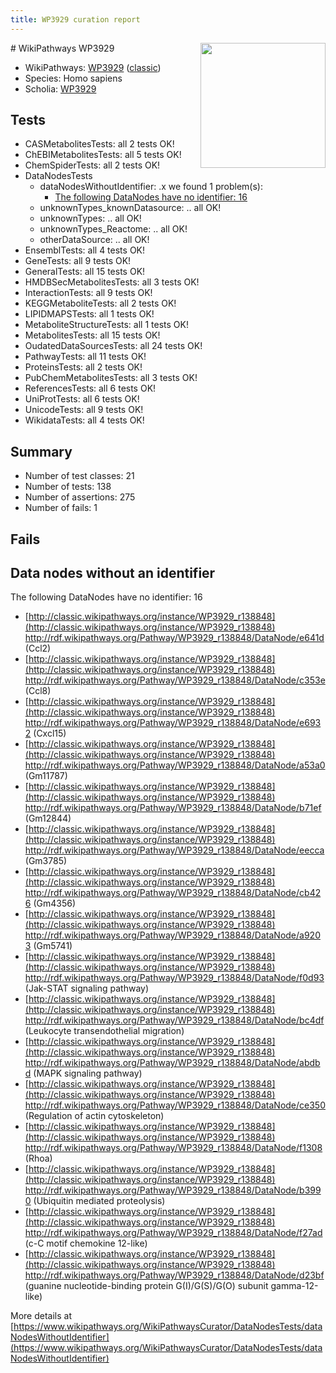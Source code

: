 ```yaml
---
title: WP3929 curation report
---
```


<img style="float: right; width: 200px" src="https://upload.wikimedia.org/wikipedia/commons/thumb/8/83/Wplogo_with_text_500.png/640px-Wplogo_with_text_500.png" />
# WikiPathways WP3929

* WikiPathways: [WP3929](https://wikipathways.org/pathways/WP3929) ([classic](https://classic.wikipathways.org/instance/WP3929))
* Species: Homo sapiens
* Scholia: [WP3929](https://scholia.toolforge.org/wikipathways/WP3929)
## Tests
* CASMetabolitesTests: all 2 tests OK!
* ChEBIMetabolitesTests: all 5 tests OK!
* ChemSpiderTests: all 2 tests OK!
* DataNodesTests
    * dataNodesWithoutIdentifier: .x we found 1 problem(s):
        * [The following DataNodes have no identifier: 16](#8792c496)
    * unknownTypes_knownDatasource: .. all OK!
    * unknownTypes: .. all OK!
    * unknownTypes_Reactome: .. all OK!
    * otherDataSource: .. all OK!
* EnsemblTests: all 4 tests OK!
* GeneTests: all 9 tests OK!
* GeneralTests: all 15 tests OK!
* HMDBSecMetabolitesTests: all 3 tests OK!
* InteractionTests: all 9 tests OK!
* KEGGMetaboliteTests: all 2 tests OK!
* LIPIDMAPSTests: all 1 tests OK!
* MetaboliteStructureTests: all 1 tests OK!
* MetabolitesTests: all 15 tests OK!
* OudatedDataSourcesTests: all 24 tests OK!
* PathwayTests: all 11 tests OK!
* ProteinsTests: all 2 tests OK!
* PubChemMetabolitesTests: all 3 tests OK!
* ReferencesTests: all 6 tests OK!
* UniProtTests: all 6 tests OK!
* UnicodeTests: all 9 tests OK!
* WikidataTests: all 4 tests OK!


## Summary

* Number of test classes: 21
* Number of tests: 138
* Number of assertions: 275
* Number of fails: 1

## Fails

<a name="8792c496" />

## Data nodes without an identifier

The following DataNodes have no identifier: 16

* [http://classic.wikipathways.org/instance/WP3929_r138848](http://classic.wikipathways.org/instance/WP3929_r138848) http://rdf.wikipathways.org/Pathway/WP3929_r138848/DataNode/e641d (Ccl2)
* [http://classic.wikipathways.org/instance/WP3929_r138848](http://classic.wikipathways.org/instance/WP3929_r138848) http://rdf.wikipathways.org/Pathway/WP3929_r138848/DataNode/c353e (Ccl8)
* [http://classic.wikipathways.org/instance/WP3929_r138848](http://classic.wikipathways.org/instance/WP3929_r138848) http://rdf.wikipathways.org/Pathway/WP3929_r138848/DataNode/e6932 (Cxcl15)
* [http://classic.wikipathways.org/instance/WP3929_r138848](http://classic.wikipathways.org/instance/WP3929_r138848) http://rdf.wikipathways.org/Pathway/WP3929_r138848/DataNode/a53a0 (Gm11787)
* [http://classic.wikipathways.org/instance/WP3929_r138848](http://classic.wikipathways.org/instance/WP3929_r138848) http://rdf.wikipathways.org/Pathway/WP3929_r138848/DataNode/b71ef (Gm12844)
* [http://classic.wikipathways.org/instance/WP3929_r138848](http://classic.wikipathways.org/instance/WP3929_r138848) http://rdf.wikipathways.org/Pathway/WP3929_r138848/DataNode/eecca (Gm3785)
* [http://classic.wikipathways.org/instance/WP3929_r138848](http://classic.wikipathways.org/instance/WP3929_r138848) http://rdf.wikipathways.org/Pathway/WP3929_r138848/DataNode/cb426 (Gm4356)
* [http://classic.wikipathways.org/instance/WP3929_r138848](http://classic.wikipathways.org/instance/WP3929_r138848) http://rdf.wikipathways.org/Pathway/WP3929_r138848/DataNode/a9203 (Gm5741)
* [http://classic.wikipathways.org/instance/WP3929_r138848](http://classic.wikipathways.org/instance/WP3929_r138848) http://rdf.wikipathways.org/Pathway/WP3929_r138848/DataNode/f0d93 (Jak-STAT signaling pathway)
* [http://classic.wikipathways.org/instance/WP3929_r138848](http://classic.wikipathways.org/instance/WP3929_r138848) http://rdf.wikipathways.org/Pathway/WP3929_r138848/DataNode/bc4df (Leukocyte transendothelial migration)
* [http://classic.wikipathways.org/instance/WP3929_r138848](http://classic.wikipathways.org/instance/WP3929_r138848) http://rdf.wikipathways.org/Pathway/WP3929_r138848/DataNode/abdbd (MAPK signaling pathway)
* [http://classic.wikipathways.org/instance/WP3929_r138848](http://classic.wikipathways.org/instance/WP3929_r138848) http://rdf.wikipathways.org/Pathway/WP3929_r138848/DataNode/ce350 (Regulation of actin cytoskeleton)
* [http://classic.wikipathways.org/instance/WP3929_r138848](http://classic.wikipathways.org/instance/WP3929_r138848) http://rdf.wikipathways.org/Pathway/WP3929_r138848/DataNode/f1308 (Rhoa)
* [http://classic.wikipathways.org/instance/WP3929_r138848](http://classic.wikipathways.org/instance/WP3929_r138848) http://rdf.wikipathways.org/Pathway/WP3929_r138848/DataNode/b3990 (Ubiquitin mediated proteolysis)
* [http://classic.wikipathways.org/instance/WP3929_r138848](http://classic.wikipathways.org/instance/WP3929_r138848) http://rdf.wikipathways.org/Pathway/WP3929_r138848/DataNode/f27ad (c-C motif chemokine 12-like)
* [http://classic.wikipathways.org/instance/WP3929_r138848](http://classic.wikipathways.org/instance/WP3929_r138848) http://rdf.wikipathways.org/Pathway/WP3929_r138848/DataNode/d23bf (guanine nucleotide-binding protein G(I)/G(S)/G(O) subunit gamma-12-like)


More details at [https://www.wikipathways.org/WikiPathwaysCurator/DataNodesTests/dataNodesWithoutIdentifier](https://www.wikipathways.org/WikiPathwaysCurator/DataNodesTests/dataNodesWithoutIdentifier)

